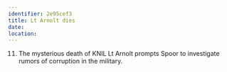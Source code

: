 ```yaml
---
identifier: 2e95cef3
title: Lt Arnolt dies
date:  
location: 
---
```


11. The mysterious death of KNIL Lt Arnolt prompts Spoor to investigate
    rumors of corruption in the military.

